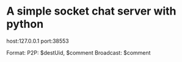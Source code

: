 # A simple socket chat server with python

host:127.0.0.1
port:38553

Format:
P2P: $destUid, $comment
Broadcast: $comment 
